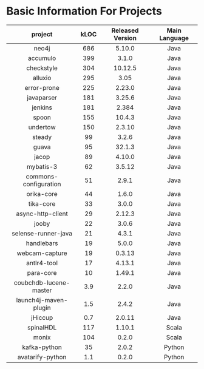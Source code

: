 # Basic Information For Projects
|         project        | kLOC | Released Version | Main Language |
|:----------------------:|:----:|:----------------:|:-------------:|
|          neo4j         |  686 |      5.10.0      |      Java     |
|        accumulo        |  399 |       3.1.0      |      Java     |
|       checkstyle       |  304 |      10.12.5     |      Java     |
|         alluxio        |  295 |       3.05       |      Java     |
|       error-prone      |  225 |      2.23.0      |      Java     |
|       javaparser       |  181 |      3.25.6      |      Java     |
|         jenkins        |  181 |       2.384      |      Java     |
|          spoon         |  155 |      10.4.3      |      Java     |
|        undertow        |  150 |      2.3.10      |      Java     |
|         steady         |  99  |       3.2.6      |      Java     |
|          guava         |  95  |      32.1.3      |      Java     |
|          jacop         |  89  |      4.10.0      |      Java     |
|        mybatis-3       |  62  |      3.5.12      |      Java     |
|  commons-configuration |  51  |       2.9.1      |      Java     |
|       orika-core       |  44  |       1.6.0      |      Java     |
|        tika-core       |  33  |       3.0.0      |      Java     |
|    async-http-client   |  29  |      2.12.3      |      Java     |
|          jooby         |  22  |       3.0.6      |      Java     |
|   selense-runner-java  |  21  |       4.3.1      |      Java     |
|       handlebars       |  19  |       5.0.0      |      Java     |
|     webcam-capture     |  19  |      0.3.13      |      Java     |
|       antlr4-tool      |  17  |      4.13.1      |      Java     |
|        para-core       |  10  |      1.49.1      |      Java     |
| coubchdb-lucene-master |  3.9 |       2.2.0      |      Java     |
|  launch4j-maven-plugin |  1.5 |       2.4.2      |      Java     |
|         jHiccup        |  0.7 |      2.0.11      |      Java     |
|        spinalHDL       |  117 |      1.10.1      |     Scala     |
|          monix         |  104 |       0.2.0      |     Scala     |
|      kafka-python      |  35  |       2.0.2      |     Python    |
|    avatarify-python    |  1.1 |       0.2.0      |     Python    |
